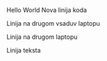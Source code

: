 Hello World
Nova linija koda

Linija na drugom vsaduv laptopu

Linija na drugom laptopu

Linija teksta
